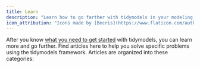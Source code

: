```yaml
---
title: Learn
description: "Learn how to go farther with tidymodels in your modeling and machine learning projects."
icon_attribution: "Icons made by [Becris](https://www.flaticon.com/authors/becris) from www.flaticon.com"
---
```


After you know [what you need to get started](/start/) with tidymodels, you can learn more and go further. Find articles here to help you solve specific problems using the tidymodels framework. Articles are organized into these categories:
